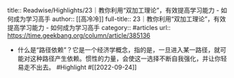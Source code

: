 title:: Readwise/Highlights/23｜教你利用“双加工理论”，有效提高学习能力 - 如何成为学习高手
author:: [[高冷冷]]
full-title:: 23｜教你利用“双加工理论”，有效提高学习能力 - 如何成为学习高手
category:: #articles
url:: https://time.geekbang.org/column/article/385136
- 什么是“路径依赖”？它是一个经济学概念，指的是，一旦进入某一路径，就可能对这种路径产生依赖。惯性的力量，会使这一选择不断自我强化，并让你轻易走不出去。 #Highlight #[[2022-09-24]]